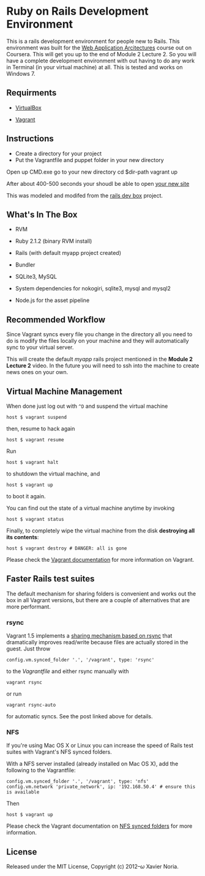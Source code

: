 Ruby on Rails Development Environment
=====================================

This is a rails development environment for people new to Rails.  This environment was built for the [Web Application Arcitectures](https://class.coursera.org/webapplications-002) course out on Coursera.  This will get you up to the end of Module 2 Lecture 2.  So you will have a complete development environment with out having to do any work in Terminal (in your virtual machine) at all.  This is tested and works on Windows 7.

## Requirments

* [VirtualBox](https://www.virtualbox.org)

* [Vagrant](http://vagrantup.com)

## Instructions

* Create a directory for your project
* Put the Vagrantfile and puppet folder in your new directory

Open up CMD.exe go to your new directory
	cd $dir-path
    vagrant up

After about 400-500 seconds your shoudl be able to open [your new site](http://localhost:3000)

This was modeled and modifed from the [rails dev box](https://github.com/rails/rails-dev-box) project.

## What's In The Box

* RVM

* Ruby 2.1.2 (binary RVM install)

* Rails (with default myapp project created)

* Bundler

* SQLite3, MySQL

* System dependencies for nokogiri, sqlite3, mysql and mysql2

* Node.js for the asset pipeline

## Recommended Workflow

Since Vagrant syncs every file you change in the directory all you need to do is modify the files locally on your machine and they will automatically sync to your virtual server.  

This will create the default *myapp* rails project mentioned in the **Module 2 Lecture 2** video.  In the future you will need to ssh into the machine to create news ones on your own.  

## Virtual Machine Management

When done just log out with `^D` and suspend the virtual machine

    host $ vagrant suspend

then, resume to hack again

    host $ vagrant resume

Run

    host $ vagrant halt

to shutdown the virtual machine, and

    host $ vagrant up

to boot it again.

You can find out the state of a virtual machine anytime by invoking

    host $ vagrant status

Finally, to completely wipe the virtual machine from the disk **destroying all its contents**:

    host $ vagrant destroy # DANGER: all is gone

Please check the [Vagrant documentation](http://docs.vagrantup.com/v2/) for more information on Vagrant.

## Faster Rails test suites

The default mechanism for sharing folders is convenient and works out the box in
all Vagrant versions, but there are a couple of alternatives that are more
performant.

### rsync

Vagrant 1.5 implements a [sharing mechanism based on rsync](https://www.vagrantup.com/blog/feature-preview-vagrant-1-5-rsync.html)
that dramatically improves read/write because files are actually stored in the
guest. Just throw

    config.vm.synced_folder '.', '/vagrant', type: 'rsync'

to the _Vagrantfile_ and either rsync manually with

    vagrant rsync

or run

    vagrant rsync-auto

for automatic syncs. See the post linked above for details.

### NFS

If you're using Mac OS X or Linux you can increase the speed of Rails test suites with Vagrant's NFS synced folders.

With a NFS server installed (already installed on Mac OS X), add the following to the Vagrantfile:

    config.vm.synced_folder '.', '/vagrant', type: 'nfs'
    config.vm.network 'private_network', ip: '192.168.50.4' # ensure this is available

Then

    host $ vagrant up

Please check the Vagrant documentation on [NFS synced folders](http://docs.vagrantup.com/v2/synced-folders/nfs.html) for more information.

## License

Released under the MIT License, Copyright (c) 2012–<i>ω</i> Xavier Noria.
